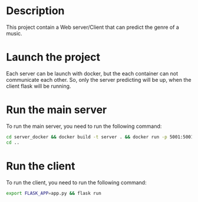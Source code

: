 # Description

This project contain a Web server/Client that can predict the genre of a music. 

# Launch the project

Each server can be launch with docker, but the each container can not communicate each other. 
So, only the server predicting will be up, when the client flask will be running.

# Run the main server

To run the main server, you need to run the following command:

```bash
cd server_docker && docker build -t server . && docker run -p 5001:5001 server
cd ..
```

# Run the client

To run the client, you need to run the following command:

```bash
export FLASK_APP=app.py && flask run
```
